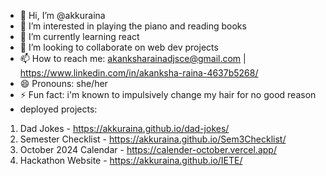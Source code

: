 - 👋 Hi, I’m @akkuraina
- 👀 I’m interested in playing the piano and reading books
- 🌱 I’m currently learning react
- 💞️ I’m looking to collaborate on web dev projects
- 📫 How to reach me: akanksharainadjsce@gmail.com | https://www.linkedin.com/in/akanksha-raina-4637b5268/
- 😄 Pronouns: she/her
- ⚡ Fun fact: i'm known to impulsively change my hair for no good reason 
- deployed projects:
1. Dad Jokes - https://akkuraina.github.io/dad-jokes/
2. Semester Checklist - https://akkuraina.github.io/Sem3Checklist/
3. October 2024 Calendar - https://calender-october.vercel.app/
4. Hackathon Website - https://akkuraina.github.io/IETE/

<!---
akkuraina/akkuraina is a ✨ special ✨ repository because its `README.md` (this file) appears on your GitHub profile.
You can click the Preview link to take a look at your changes.
--->
